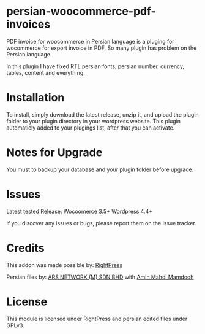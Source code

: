 # persian-woocommerce-pdf-invoices
PDF invoice for woocommerce in Persian language is a pluging for wocommerce for export invoice in PDF, So many plugin has problem on the Persian language.

In this plugin I have fixed RTL persian fonts, persian number, currency, tables, content and everything.

# Installation
To install, simply download the latest release, unzip it, and upload the plugin folder to your plugin directory in your wordpress website. This plugin automaticly added to your plugings list, after that you can activate.

# Notes for Upgrade 
You must to backup your database and your plugin folder before upgrade.

# Issues
Latest tested Release: 
Wocoomerce 3.5+
Wordpress 4.4+

If you discover any issues or bugs, please report them on the issue tracker.

# Credits
This addon was made possible by: <a href="http://www.rightpress.net">RightPress<a>

Persian files by: 
<a href="http://www.ars-network.com">ARS NETWORK (M) SDN BHD</a>
with <a href="http://www.mamdooh.me">Amin Mahdi Mamdooh</a>

# License
This module is licensed under RightPress and persian edited files under GPLv3.

